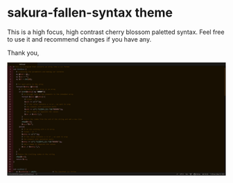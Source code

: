# sakura-fallen-syntax theme

This is a high focus, high contrast cherry blossom paletted syntax. Feel free to use it and recommend changes if you have any. 

Thank you, 

<img src="https://github.com/Tariq-C/sakura-fallen-syntax/blob/0f92873eacd62512e44349a70f55058bf0383047/Screen%20Cap.PNG" alt="Screen Cap" title="Screen Cap">
